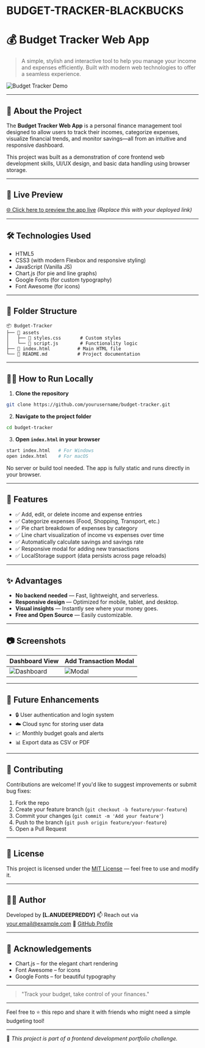 # BUDGET-TRACKER-BLACKBUCKS
# 💰 Budget Tracker Web App

> A simple, stylish and interactive tool to help you manage your income and expenses efficiently. Built with modern web technologies to offer a seamless experience.

![Budget Tracker Demo](https://www.linkpicture.com/q/budget-tracker-preview.png)

---

## 📌 About the Project

The **Budget Tracker Web App** is a personal finance management tool designed to allow users to track their incomes, categorize expenses, visualize financial trends, and monitor savings—all from an intuitive and responsive dashboard.

This project was built as a demonstration of core frontend web development skills, UI/UX design, and basic data handling using browser storage.

---

## 🚀 Live Preview

[🌐 Click here to preview the app live](#) *(Replace this with your deployed link)*

---

## 🛠 Technologies Used

* HTML5
* CSS3 (with modern Flexbox and responsive styling)
* JavaScript (Vanilla JS)
* Chart.js (for pie and line graphs)
* Google Fonts (for custom typography)
* Font Awesome (for icons)

---

## 📁 Folder Structure

```
📦 Budget-Tracker
├── 📁 assets
│   ├── 📄 styles.css       # Custom styles
│   └── 📄 script.js        # Functionality logic
├── 📄 index.html          # Main HTML file
└── 📄 README.md           # Project documentation
```

---

## 🧑‍💻 How to Run Locally

1. **Clone the repository**

```bash
git clone https://github.com/yourusername/budget-tracker.git
```

2. **Navigate to the project folder**

```bash
cd budget-tracker
```

3. **Open `index.html` in your browser**

```bash
start index.html   # For Windows
open index.html    # For macOS
```

No server or build tool needed. The app is fully static and runs directly in your browser.

---

## 📌 Features

* ✅ Add, edit, or delete income and expense entries
* ✅ Categorize expenses (Food, Shopping, Transport, etc.)
* ✅ Pie chart breakdown of expenses by category
* ✅ Line chart visualization of income vs expenses over time
* ✅ Automatically calculate savings and savings rate
* ✅ Responsive modal for adding new transactions
* ✅ LocalStorage support (data persists across page reloads)

---

## ✨ Advantages

* **No backend needed** — Fast, lightweight, and serverless.
* **Responsive design** — Optimized for mobile, tablet, and desktop.
* **Visual insights** — Instantly see where your money goes.
* **Free and Open Source** — Easily customizable.

---

## 📷 Screenshots

| Dashboard View                                                         | Add Transaction Modal                                            |
| ---------------------------------------------------------------------- | ---------------------------------------------------------------- |
| ![Dashboard](https://www.linkpicture.com/q/budget-tracker-preview.png) | ![Modal](https://www.linkpicture.com/q/budget-tracker-modal.png) |

---

## 🧩 Future Enhancements

* 🔒 User authentication and login system
* ☁️ Cloud sync for storing user data
* 📈 Monthly budget goals and alerts
* 📊 Export data as CSV or PDF

---

## 🤝 Contributing

Contributions are welcome! If you'd like to suggest improvements or submit bug fixes:

1. Fork the repo
2. Create your feature branch (`git checkout -b feature/your-feature`)
3. Commit your changes (`git commit -m 'Add your feature'`)
4. Push to the branch (`git push origin feature/your-feature`)
5. Open a Pull Request

---

## 📝 License

This project is licensed under the [MIT License](https://opensource.org/licenses/MIT) — feel free to use and modify it.

---

## 🙋‍♂️ Author

Developed by **\[L.ANUDEEPREDDY]**
📫 Reach out via [your.email@example.com](anudeep.22bce8124@vitapstudent.ac.in)
🔗 [GitHub Profile]([https://github.com/yourusername](https://github.com/LOKASANIANUDEEPREDDY))

---

## 📢 Acknowledgements

* Chart.js – for the elegant chart rendering
* Font Awesome – for icons
* Google Fonts – for beautiful typography

---

> "Track your budget, take control of your finances."

---

Feel free to ⭐ this repo and share it with friends who might need a simple budgeting tool!

---

📌 *This project is part of a frontend development portfolio challenge.*


